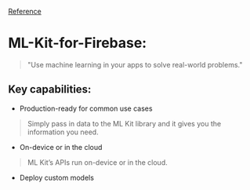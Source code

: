 [Reference](https://firebase.google.com/docs/ml-kit/)
# ML-Kit-for-Firebase:
 > "Use machine learning in your apps to solve real-world problems."

## Key capabilities:
* Production-ready for common use cases 
 > Simply pass in data to the ML Kit library and it gives you the information you need.
* On-device or in the cloud
> ML Kit’s APIs run on-device or in the cloud.
* Deploy custom models


